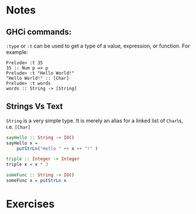 
# Notes

## GHCi commands:

`:type` or `:t` can be used to get a type of a value, expression, or function. For example:

```
Prelude> :t 35
35 :: Num p => p
Prelude> :t "Hello World!"
"Hello World!" :: [Char]
Prelude> :t words
words :: String -> [String]
```

## Strings Vs Text

`String` is a very simple type. It is merely an alias for a linked list of `Char`\s, i.e. `[Char]`

```haskell
sayHello :: String -> IO()
sayHello x = 
    putStrLn("Hello " ++ x ++ "!" )

triple :: Integer -> Integer
triple x = x * 3
```

```haskell
someFunc :: String -> IO()
someFunc x = putStrLn x
```

# Exercises
